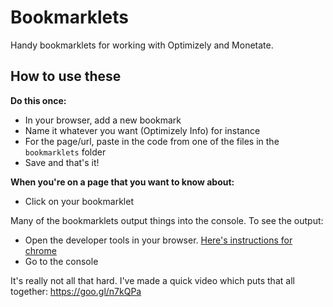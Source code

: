 # Bookmarklets
Handy bookmarklets for working with Optimizely and Monetate.

## How to use these ##

**Do this once:**
* In your browser, add a new bookmark
* Name it whatever you want (Optimizely Info) for instance
* For the page/url, paste in the code from one of the files in the `bookmarklets` folder
* Save and that's it!

**When you're on a page that you want to know about:**
* Click on your bookmarklet

Many of the bookmarklets output things into the console. To see the output:
* Open the developer tools in your browser. [Here's instructions for chrome](https://developer.chrome.com/devtools)
* Go to the console

It's really not all that hard. I've made a quick video which puts that all together: https://goo.gl/n7kQPa
